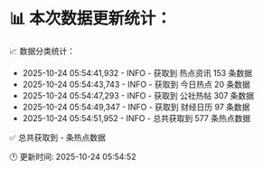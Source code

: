 📊 本次数据更新统计：
==========================

📈 数据分类统计：
- 2025-10-24 05:54:41,932 - INFO - 获取到 热点资讯 153 条数据
- 2025-10-24 05:54:43,743 - INFO - 获取到 今日热点 20 条数据
- 2025-10-24 05:54:47,293 - INFO - 获取到 公社热帖 307 条数据
- 2025-10-24 05:54:49,347 - INFO - 获取到 财经日历 97 条数据
- 2025-10-24 05:54:51,952 - INFO - 总共获取到 577 条热点数据

✅ 总共获取到 - 条热点数据

🕐 更新时间: 2025-10-24 05:54:52
